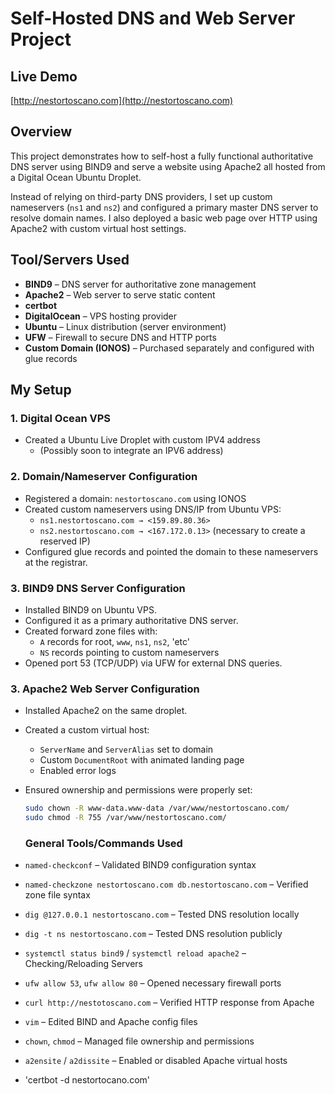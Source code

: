 # Self-Hosted DNS and Web Server Project

## Live Demo
[http://nestortoscano.com](http://nestortoscano.com)

## Overview
This project demonstrates how to self-host a fully functional authoritative DNS server using BIND9 and serve a website using Apache2 all hosted from a Digital Ocean Ubuntu Droplet.

Instead of relying on third-party DNS providers, I set up custom nameservers (`ns1` and `ns2`) and configured a primary master DNS server to resolve domain names. I also deployed a basic web page over HTTP using Apache2 with custom virtual host settings.

## Tool/Servers Used
- **BIND9** – DNS server for authoritative zone management
- **Apache2** – Web server to serve static content
- **certbot**
- **DigitalOcean** – VPS hosting provider
- **Ubuntu** – Linux distribution (server environment)
- **UFW** – Firewall to secure DNS and HTTP ports
- **Custom Domain (IONOS)** – Purchased separately and configured with glue records

## My Setup
### 1. Digital Ocean VPS
- Created a Ubuntu Live Droplet with custom IPV4 address
  - (Possibly soon to integrate an IPV6 address)
  
### 2. Domain/Nameserver Configuration
- Registered a domain: `nestortoscano.com` using IONOS
- Created custom nameservers using DNS/IP from Ubuntu VPS:  
  - `ns1.nestortoscano.com → <159.89.80.36>`  
  - `ns2.nestortoscano.com → <167.172.0.13>` (necessary to create a reserved IP)
- Configured glue records and pointed the domain to these nameservers at the registrar.
  
### 3. BIND9 DNS Server Configuration
- Installed BIND9 on Ubuntu VPS.
- Configured it as a primary authoritative DNS server.
- Created forward zone files with:
  - `A` records for root, `www`, `ns1`, `ns2`, 'etc'
  - `NS` records pointing to custom nameservers
- Opened port 53 (TCP/UDP) via UFW for external DNS queries.

### 3. Apache2 Web Server Configuration
- Installed Apache2 on the same droplet.
- Created a custom virtual host:
  - `ServerName` and `ServerAlias` set to domain
  - Custom `DocumentRoot` with animated landing page
  - Enabled error logs
- Ensured ownership and permissions were properly set:
  ```bash
  sudo chown -R www-data.www-data /var/www/nestortoscano.com/
  sudo chmod -R 755 /var/www/nestortoscano.com/
  ```
  
  ### General Tools/Commands Used
- `named-checkconf` – Validated BIND9 configuration syntax
- `named-checkzone nestortoscano.com db.nestortoscano.com` – Verified zone file syntax
- `dig @127.0.0.1 nestortoscano.com` – Tested DNS resolution locally
- `dig -t ns nestortoscano.com` – Tested DNS resolution publicly
- `systemctl status bind9` / `systemctl reload apache2` – Checking/Reloading Servers
- `ufw allow 53`, `ufw allow 80` – Opened necessary firewall ports
- `curl http://nestotoscano.com` – Verified HTTP response from Apache
- `vim` – Edited BIND and Apache config files
- `chown`, `chmod` – Managed file ownership and permissions
- `a2ensite` / `a2dissite` – Enabled or disabled Apache virtual hosts
- 'certbot -d nestortocano.com'
